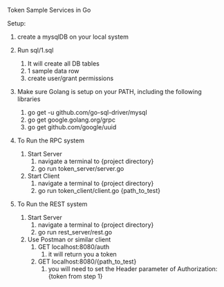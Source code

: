 Token Sample Services in Go

Setup:
1) create a mysqlDB on your local system
2) Run sql/1.sql 
    1) It will create all DB tables
    2) 1 sample data row
    3) create user/grant permissions 
3) Make sure Golang is setup on your PATH, including the following libraries
    1) go get -u github.com/go-sql-driver/mysql
    2) go get google.golang.org/grpc
    3) go get github.com/google/uuid
    
4) To Run the RPC system
    1) Start Server
        1) navigate a terminal to {project directory}
        2) go run token_server/server.go
    2) Start Client
        1) navigate a terminal to {project directory}
        2) go run token_client/client.go {path_to_test}
        
5) To Run the REST system
    1) Start Server
        1) navigate a terminal to {project directory}
        2) go run rest_server/rest.go 
    2) Use Postman or similar client
        1) GET localhost:8080/auth 
            1) it will return you a token
        2) GET localhost:8080/{path_to_test}
            1) you will need to set the Header parameter of Authorization: {token from step 1}
           

